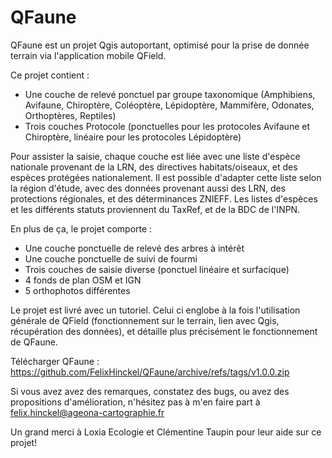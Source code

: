 # QFaune
QFaune est un projet Qgis autoportant, optimisé pour la prise de donnée terrain via l'application mobile QField.

Ce projet contient :

- Une couche de relevé ponctuel par groupe taxonomique (Amphibiens, Avifaune, Chiroptère, Coléoptère, Lépidoptère, Mammifère, Odonates, Orthoptères, Reptiles)
- Trois couches Protocole (ponctuelles pour les protocoles Avifaune et Chiroptère, linéaire pour les protocoles Lépidoptère)


Pour assister la saisie, chaque couche est liée avec une liste d'espèce nationale provenant de la LRN, des directives habitats/oiseaux, et des espèces protégées nationalement. Il est possible d'adapter cette liste selon la région d'étude, avec des données provenant aussi des LRN, des protections régionales, et des déterminances ZNIEFF. Les listes d'espèces et les différents statuts proviennent du TaxRef, et de la BDC de l'INPN.

En plus de ça, le projet comporte : 

- Une couche ponctuelle de relevé des arbres à intérêt
- Une couche ponctuelle de suivi de fourmi
- Trois couches de saisie diverse (ponctuel linéaire et surfacique)
- 4 fonds de plan OSM et IGN
- 5 orthophotos différentes

Le projet est livré avec un tutoriel. Celui ci englobe à la fois l'utilisation générale de QField (fonctionnement sur le terrain, lien avec Qgis, récupération des données), et détaille plus précisément le fonctionnement de QFaune.

Télécharger QFaune :
https://github.com/FelixHinckel/QFaune/archive/refs/tags/v1.0.0.zip

Si vous avez avez des remarques, constatez des bugs, ou avez des propositions d'amélioration, n'hésitez pas à m'en faire part à felix.hinckel@ageona-cartographie.fr

Un grand merci à Loxia Ecologie et Clémentine Taupin pour leur aide sur ce projet!